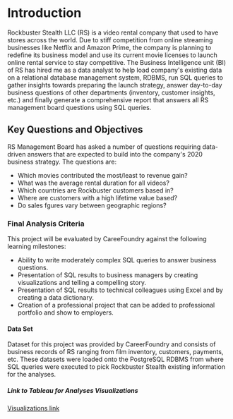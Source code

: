 # Introduction
Rockbuster Stealth LLC (RS) is a video rental company that used to have stores across the world. Due to stiff competition from online streaming businesses like Netflix and 
Amazon Prime, the company is planning to redefine its business model and use its current movie licenses to launch online rental service to stay competitive. The Business 
Intelligence unit (BI) of RS has hired me as a data analyst to help load company's existing data on a relational database management system, RDBMS, run SQL queries to gather insights
towards preparing the launch strategy, answer day-to-day business questions of other departments (inventory, customer insights, etc.) and finally generate a comprehensive report
that answers all RS management board questions using SQL queries.

## Key Questions and Objectives
RS Management Board has asked a number of questions requiring data-driven answers that are expected to build into the company's 2020 business strategy. The questions are:
- Which movies contributed the most/least to revenue gain?
- What was the average rental duration for all videos?
- Which countries are Rockbuster customers based in?
- Where are customers with a high lifetime value based?
- Do sales fgures vary between geographic regions?

### Final Analysis Criteria
This project will be evaluated by CareeFoundry against the following learning milestones:
- Ability to write moderately complex SQL queries to answer business questions.
- Presentation of SQL results to business managers by creating visualizations and telling
  a compelling story.
- Presentation of SQL results to technical colleagues using Excel and by creating a
  data dictionary.
- Creation of a professional project that can be added to professional portfolio and show to
  employers.

#### Data Set
Dataset for this project was provided by CareerFoundry and consists of business records of RS ranging from film inventory, customers, payments, etc. These datasets were loaded onto the PostgreSQL RDBMS from where SQL queries were executed to pick Rockbuster Stealth existing information for the analyses.

##### Link to Tableau for Analyses Visualizations
[Visualizations link](https://public.tableau.com/app/profile/ayodeji.oyinloye/viz/RockbusterCustomerGeographyandTotalPayment/HLTVal_customers)
